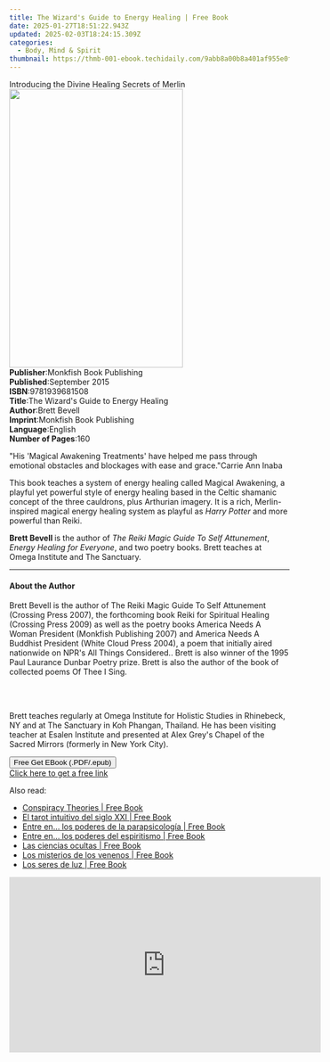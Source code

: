 ```yaml
---
title: The Wizard's Guide to Energy Healing | Free Book
date: 2025-01-27T18:51:22.943Z
updated: 2025-02-03T18:24:15.309Z
categories:
  - Body, Mind & Spirit
thumbnail: https://thmb-001-ebook.techidaily.com/9abb8a00b8a401af955e0fa5b68feb21ad71431111f228cffb43ed83ba15ec63.jpg
---
```

<main id="book-container">
  <div class="flex flex-col">
    <div class="book-brief flex-1 py-6 px-4 sm:p-6 md:py-10 md:px-8">
      <!-- brief-->
      <div class="book-brief-main">
        Introducing the Divine Healing Secrets of Merlin
      </div>
    </div>
    <div
      class="book-meta-info flex-1 grid gap-4 col-start-1 col-end-3 row-start-1 sm:mb-6 sm:grid-cols-4 lg:gap-6 lg:col-start-2 lg:row-end-6 lg:row-span-6 lg:mb-0"
    >
      <div
        class="book-meta-info-left place-content-center mt-4 p-4 text-sm leading-6 col-start-2 col-span-2 dark:text-slate-400"
      >
        <img
          class="w-full h-500 object-cover rounded-lg sm:h-255 sm:col-span-2 lg:col-span-full"
          src="https://img-001-ebook.techidaily.com/9e9e49d8651d990c61079040eea23ce6611673571bb9a7791fa7b1b079e96752.jpg"
          alt=""
          width="312"
          height="500"
        />
      </div>
      <div
        class="book-meta-info-right mt-2 col-start-1 row-start-2 col-span-3 self-center"
      >
        <!-- meta data  -->
        <div class="flex flex-col px-4 md:px-8">
          <div class="flex-1">
            <strong>Publisher</strong>:<span class="px-2"
              >Monkfish Book Publishing</span
            >
          </div>
          <div class="flex-1">
            <strong>Published</strong>:<span class="px-2">September 2015</span>
          </div>
          <div class="flex-1">
            <strong>ISBN</strong>:<span class="px-2">9781939681508</span>
          </div>
          <div class="flex-1">
            <strong>Title</strong>:<span class="px-2"
              >The Wizard&#39;s Guide to Energy Healing</span
            >
          </div>
          <div class="flex-1">
            <strong>Author</strong>:<span class="px-2">Brett Bevell</span>
          </div>
          <div class="flex-1">
            <strong>Imprint</strong>:<span class="px-2"
              >Monkfish Book Publishing</span
            >
          </div>
          <div class="flex-1">
            <strong>Language</strong>:<span class="px-2">English</span>
          </div>
          <div class="flex-1">
            <strong>Number of Pages</strong>:<span class="px-2">160</span>
          </div>
        </div>
      </div>
    </div>
    <div class="book-description flex-1 py-6 px-4 sm:p-6 md:py-10 md:px-8">
      <div class="book-description-main">
        <div accordion-content="" id="description">
          <p>
            "His 'Magical Awakening Treatments' have helped me pass through
            emotional obstacles and blockages with ease and grace."Carrie Ann
            Inaba
          </p>
          <p>
            This book teaches a system of energy healing called Magical
            Awakening, a playful yet powerful style of energy healing based in
            the Celtic shamanic concept of the three cauldrons, plus Arthurian
            imagery. It is a rich, Merlin-inspired magical energy healing system
            as playful as <i>Harry Potter </i>and more powerful than Reiki.
          </p>
          <p>
            <b>Brett Bevell </b>is the author of
            <i>The Reiki Magic Guide To Self Attunement</i>,
            <i>Energy Healing for Everyone</i>, and two poetry books. Brett
            teaches at Omega Institute and The Sanctuary.
          </p>
        </div>
      </div>
    </div>
    <div class="book-excerpts flex-1 py-6 px-4 sm:p-6 md:py-10 md:px-8">
      <!-- excerpts-->
      <div class="book-excerpts-main">
        <hr />
        <h4 class="placeholder placeholder-heading">
          <span>About the Author</span>
        </h4>
        <p></p>
        <p>
          Brett Bevell is the author of The Reiki Magic Guide To Self Attunement
          (Crossing Press 2007), the forthcoming book Reiki for Spiritual
          Healing (Crossing Press 2009) as well as the poetry books America
          Needs A Woman President (Monkfish Publishing 2007) and America Needs A
          Buddhist President (White Cloud Press 2004), a poem that initially
          aired nationwide on NPR's All Things Considered.. Brett is also winner
          of the 1995 Paul Laurance Dunbar Poetry prize. Brett is also the
          author of the book of collected poems Of Thee I Sing.
        </p>
        <br /><br />
        <p>
          Brett teaches regularly at Omega Institute for Holistic Studies in
          Rhinebeck, NY and at The Sanctuary in Koh Phangan, Thailand. He has
          been visiting teacher at Esalen Institute and presented at Alex Grey's
          Chapel of the Sacred Mirrors (formerly in New York City).
        </p>
        <p></p>
      </div>
    </div>
    <div
      class="book-about-author flex-1 py-6 px-4 sm:p-6 md:py-10 md:px-8"
    ></div>
    <div class="book-free-get flex-1 py-6 px-4 sm:p-6 md:py-10 md:px-8">
      <button
        id="btn-free-get"
        class="bg-blue-500 hover:bg-blue-700 text-white font-bold py-2 px-4 rounded"
      >
        Free Get EBook (.PDF/.epub)
      </button>
      <div id="countdown-display" class="px-2 text-lg mt-2"></div>
      <a
        id="free-link"
        class="hidden bg-blue-500 hover:bg-blue-700 text-white font-bold py-2 px-4 rounded"
        href="https://www.ebooks.com/en-us/book/96466880/the-wizard-s-guide-to-energy-healing/brett-bevell/"
        target="_blank"
        >Click here to get a free link</a
      >
    </div>
    <script>
      let countdownTime = 0;
      let countdownInterval = null;
      document
        .getElementById('btn-free-get')
        .addEventListener('click', startCountdown);
      function startCountdown() {
        countdownTime = new Date().getTime() + 60000 * 3;
        countdownInterval = setInterval(updateCountdown, 1000);
        document.getElementById('btn-free-get').disabled = true;
        document
          .getElementById('btn-free-get')
          .classList.add('bg-gray-500', 'cursor-not-allowed');
      }
      function updateCountdown() {
        let currentTime = new Date().getTime();
        let timeLeft = countdownTime - currentTime;
        let secondsLeft = Math.floor(timeLeft / 1000);
        document.getElementById('countdown-display').innerHTML =
          `Remaining time: ${secondsLeft} seconds.`;
        if (secondsLeft <= 0) {
          clearInterval(countdownInterval);
          document.getElementById('btn-free-get').classList.add('hidden');
          document.getElementById('free-link').classList.remove('hidden');
          document.getElementById('countdown-display').innerHTML = '';
        }
      }
    </script>
  </div>
</main>

<ins class="adsbygoogle"
      style="display:block"
      data-ad-client="ca-pub-7571918770474297"
      data-ad-slot="8358498916"
      data-ad-format="auto"
      data-full-width-responsive="true"></ins>
    

<span class="atpl-alsoreadstyle">Also read:</span>
<div><ul>
<li><a href="https://novels-ebooks.techidaily.com/1121187-9781842438213-conspiracy-theories/"><u>Conspiracy Theories | Free Book</u></a></li>
<li><a href="https://novels-ebooks.techidaily.com/1121434--el-tarot-intuitivo-del-siglo-xxi/"><u>El tarot intuitivo del siglo XXI | Free Book</u></a></li>
<li><a href="https://novels-ebooks.techidaily.com/1121432--entre-en-los-poderes-de-la-parapsicologia/"><u>Entre en… los poderes de la parapsicología | Free Book</u></a></li>
<li><a href="https://novels-ebooks.techidaily.com/1121433--entre-en-los-poderes-del-espiritismo/"><u>Entre en… los poderes del espiritismo | Free Book</u></a></li>
<li><a href="https://novels-ebooks.techidaily.com/1121431--las-ciencias-ocultas/"><u>Las ciencias ocultas | Free Book</u></a></li>
<li><a href="https://novels-ebooks.techidaily.com/1121425--los-misterios-de-los-venenos/"><u>Los misterios de los venenos | Free Book</u></a></li>
<li><a href="https://novels-ebooks.techidaily.com/1121424--los-seres-de-luz/"><u>Los seres de luz | Free Book</u></a></li>
</ul></div>

<!-- affiliate ads begin -->
<iframe width="560" height="315" src="https://www.youtube.com/embed/LT4sdZgUvRQ?si=SvQD5FouEzu4UHpJ" title="YouTube video player" frameborder="0" allow="accelerometer; autoplay; clipboard-write; encrypted-media; gyroscope; picture-in-picture; web-share" referrerpolicy="strict-origin-when-cross-origin" allowfullscreen></iframe>
<!-- affiliate ads end -->

